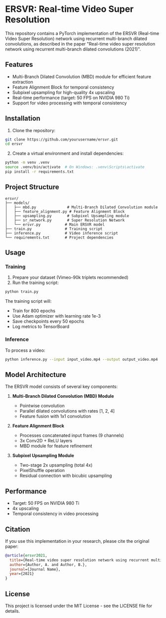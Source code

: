 # ERSVR: Real-time Video Super Resolution

This repository contains a PyTorch implementation of the ERSVR (Real-time Video Super Resolution) network using recurrent multi-branch dilated convolutions, as described in the paper "Real-time video super resolution network using recurrent multi-branch dilated convolutions (2021)".

## Features

- Multi-Branch Dilated Convolution (MBD) module for efficient feature extraction
- Feature Alignment Block for temporal consistency
- Subpixel upsampling for high-quality 4x upscaling
- Real-time performance (target: 50 FPS on NVIDIA 980 Ti)
- Support for video processing with temporal consistency

## Installation

1. Clone the repository:
```bash
git clone https://github.com/yourusername/ersvr.git
cd ersvr
```

2. Create a virtual environment and install dependencies:
```bash
python -m venv .venv
source .venv/bin/activate  # On Windows: .venv\Scripts\activate
pip install -r requirements.txt
```

## Project Structure

```
ersvr/
├── models/
│   ├── mbd.py              # Multi-Branch Dilated Convolution module
│   ├── feature_alignment.py # Feature Alignment Block
│   ├── upsampling.py       # Subpixel Upsampling module
│   ├── sr_network.py       # Super Resolution Network
│   └── ersvr.py           # Main ERSVR model
├── train.py               # Training script
├── inference.py           # Video inference script
└── requirements.txt       # Project dependencies
```

## Usage

### Training

1. Prepare your dataset (Vimeo-90k triplets recommended)
2. Run the training script:
```bash
python train.py
```

The training script will:
- Train for 800 epochs
- Use Adam optimizer with learning rate 1e-3
- Save checkpoints every 50 epochs
- Log metrics to TensorBoard

### Inference

To process a video:
```bash
python inference.py --input input_video.mp4 --output output_video.mp4
```

## Model Architecture

The ERSVR model consists of several key components:

1. **Multi-Branch Dilated Convolution (MBD) Module**
   - Pointwise convolution
   - Parallel dilated convolutions with rates [1, 2, 4]
   - Feature fusion with 1x1 convolution

2. **Feature Alignment Block**
   - Processes concatenated input frames (9 channels)
   - 3x Conv2D + ReLU layers
   - MBD module for feature refinement

3. **Subpixel Upsampling Module**
   - Two-stage 2x upsampling (total 4x)
   - PixelShuffle operation
   - Residual connection with bicubic upsampling

## Performance

- Target: 50 FPS on NVIDIA 980 Ti
- 4x upscaling
- Temporal consistency in video processing

## Citation

If you use this implementation in your research, please cite the original paper:

```bibtex
@article{ersvr2021,
  title={Real-time video super resolution network using recurrent multi-branch dilated convolutions},
  author={Author, A. and Author, B.},
  journal={Journal Name},
  year={2021}
}
```

## License

This project is licensed under the MIT License - see the LICENSE file for details. 